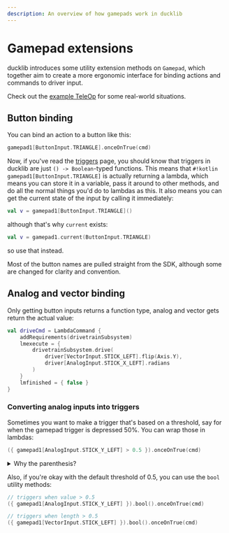 ```yaml
---
description: An overview of how gamepads work in ducklib
---
```


# Gamepad extensions

ducklib introduces some utility extension methods on `Gamepad`,
which together aim to create a more ergonomic interface for binding actions and commands to driver input.

Check out the [example TeleOp](/example_teleop.md) for some real-world situations.

## Button binding

You can bind an action to a button like this:

```kotlin
gamepad1[ButtonInput.TRIANGLE].onceOnTrue(cmd)
```

Now, if you've read the [triggers](/triggers/index.md) page,
you should know that triggers in ducklib are just `() -> Boolean`-typed functions.
This means that `#!kotlin gamepad1[ButtonInput.TRIANGLE]` is actually returning a lambda,
which means you can store it in a variable,
pass it around to other methods,
and do all the normal things you'd do to lambdas as this.
It also means you can get the current state of the input by calling it immediately:

```kotlin
val v = gamepad1[ButtonInput.TRIANGLE]()
```

although that's why `current` exists:

```kotlin
val v = gamepad1.current(ButtonInput.TRIANGLE)
```

so use that instead.

Most of the button names are pulled straight from the SDK,
although some are changed for clarity and convention.

## Analog and vector binding

Only getting button inputs returns a function type,
analog and vector gets return the actual value:

```kotlin
val driveCmd = LambdaCommand {
    addRequirements(drivetrainSubsystem)
    lmexecute = {
        drivetrainSubsystem.drive(
            driver[VectorInput.STICK_LEFT].flip(Axis.Y),
            driver[AnalogInput.STICK_X_LEFT].radians
        )
    }
    lmfinished = { false }
}
```

### Converting analog inputs into triggers

Sometimes you want to make a trigger that's based on a threshold,
say for when the gamepad trigger is depressed 50%.
You can wrap those in lambdas:

```kotlin
({ gamepad1[AnalogInput.STICK_Y_LEFT] > 0.5 }).onceOnTrue(cmd)
```

<details> <summary>Why the parenthesis?</summary>
They're to avoid parser ambiguities like this:

```kotlin
val idk = duck()

{ x }

// could be parsed as

/* statement  */ val idk = duck() { x }

// or

/* statement  */ val idk = duck()
/* expression */ { x }
```

since if a function has a function-typed parameter as the last parameter,
you can move the argument out of the parenthesis.

<p>

You can see that the latter is what we want,
but the compiler doesn't know that since it's trying to be as whitespace-agnostic as a Kotlin compiler can be.
</details>

Also, if you're okay with the default threshold of 0.5,
you can use the `bool` utility methods:

```kotlin
// triggers when value > 0.5
({ gamepad1[AnalogInput.STICK_Y_LEFT] }).bool().onceOnTrue(cmd)

// triggers when length > 0.5
({ gamepad1[VectorInput.STICK_LEFT] }).bool().onceOnTrue(cmd)
```
